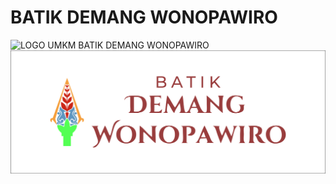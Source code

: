 # BATIK DEMANG WONOPAWIRO

![LOGO UMKM BATIK DEMANG WONOPAWIRO](https://github.com/aku-afk/batik-demang-wonopawiro/assets/64795908/928295c1-e329-44ec-ac20-8461ad4491e9)
![SAMPUL](https://github.com/aku-afk/batik-demang-wonopawiro/blob/main/LOGO%20DAN%20POLA%20BATIK/LOGO%20UMKM%20BATIK%20DEMANG%20WONOPAWIRO.jpg)
